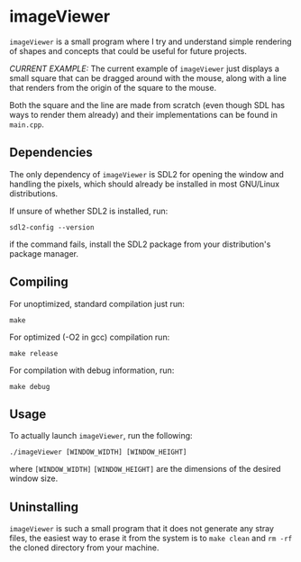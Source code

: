 # imageViewer

`imageViewer` is a small program where I try and understand simple rendering
of shapes and concepts that could be useful for future projects.

*CURRENT EXAMPLE:* The current example of `imageViewer` just displays a small
square that can be dragged around with the mouse, along with a line that renders
from the origin of the square to the mouse. 

Both the square and the line are made from scratch (even though SDL has ways to
render them already) and their implementations can be found in `main.cpp`.

## Dependencies

The only dependency of `imageViewer` is SDL2 for opening the window and handling
the pixels, which should already be installed in most GNU/Linux distributions.

If unsure of whether SDL2 is installed, run:
```
sdl2-config --version
```
if the command fails, install the SDL2 package from your distribution's package
manager.

## Compiling

For unoptimized, standard compilation just run:
```
make
```

For optimized (-O2 in gcc) compilation run:
```
make release
```

For compilation with debug information, run:
```
make debug
```

## Usage

To actually launch `imageViewer`, run the following:
```
./imageViewer [WINDOW_WIDTH] [WINDOW_HEIGHT]
```
where `[WINDOW_WIDTH]` `[WINDOW_HEIGHT]` are the dimensions of the desired window
size.

## Uninstalling

`imageViewer` is such a small program that it does not generate any stray files,
the easiest way to erase it from the system is to `make clean` and `rm -rf` the
cloned directory from your machine.
